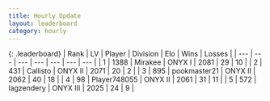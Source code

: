 ```yaml
---
title: Hourly Update
layout: leaderboard
category: hourly
---
```


{: .leaderboard}
| Rank | LV | Player | Division | Elo | Wins | Losses |
| --- | --- | --- | --- | --- | --- | --- |
| <span data-change="1">1</span> | 1388 | <span title="ID: 416373">Mirakee</span> | ONYX I | <span data-change="0">2081</span> | <span data-change="0">29</span> | <span data-change="0">10</span> |
| <span data-change="1">2</span> | 431 | <span title="ID: 619928">Callisto</span> | ONYX II | <span data-change="0">2071</span> | <span data-change="0">20</span> | <span data-change="0">2</span> |
| <span data-change="-2">3</span> | 895 | <span title="ID: 652474">pookmaster21</span> | ONYX II | <span data-change="-23">2062</span> | <span data-change="1">40</span> | <span data-change="3">18</span> |
| <span data-change="0">4</span> | 98 | <span title="ID: 748055">Player748055</span> | ONYX II | <span data-change="0">2061</span> | <span data-change="0">31</span> | <span data-change="0">11</span> |
| <span data-change="0">5</span> | 572 | <span title="ID: 628282">lagzendery</span> | ONYX III | <span data-change="-6">2025</span> | <span data-change="1">24</span> | <span data-change="2">9</span> |